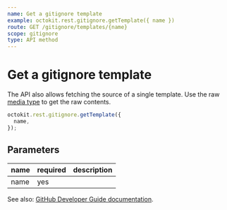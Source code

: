 ```yaml
---
name: Get a gitignore template
example: octokit.rest.gitignore.getTemplate({ name })
route: GET /gitignore/templates/{name}
scope: gitignore
type: API method
---
```


# Get a gitignore template

The API also allows fetching the source of a single template.
Use the raw [media type](https://docs.github.com/rest/overview/media-types/) to get the raw contents.

```js
octokit.rest.gitignore.getTemplate({
  name,
});
```

## Parameters

<table>
  <thead>
    <tr>
      <th>name</th>
      <th>required</th>
      <th>description</th>
    </tr>
  </thead>
  <tbody>
    <tr><td>name</td><td>yes</td><td>

</td></tr>
  </tbody>
</table>

See also: [GitHub Developer Guide documentation](https://docs.github.com/rest/gitignore/gitignore#get-a-gitignore-template).
